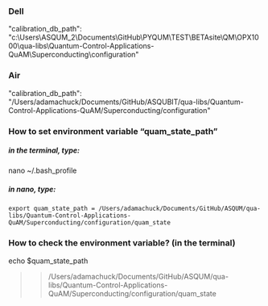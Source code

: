 ### Dell

"calibration_db_path": "c:\\Users\\ASQUM_2\\Documents\\GitHub\\PYQUM\\TEST\\BETAsite\\QM\\OPX1000\\qua-libs\\Quantum-Control-Applications-QuAM\\Superconducting\\configuration"

### Air
"calibration_db_path": "/Users/adamachuck/Documents/GitHub/ASQUBIT/qua-libs/Quantum-Control-Applications-QuAM/Superconducting/configuration"

### How to set environment variable “quam_state_path” 
##### in the terminal, type:
nano ~/.bash_profile
##### in nano, type:
`export quam_state_path = /Users/adamachuck/Documents/GitHub/ASQUM/qua-libs/Quantum-Control-Applications-QuAM/Superconducting/configuration/quam_state`

### How to check the environment variable? (in the terminal)
echo $quam_state_path
>> /Users/adamachuck/Documents/GitHub/ASQUM/qua-libs/Quantum-Control-Applications-QuAM/Superconducting/configuration/quam_state


